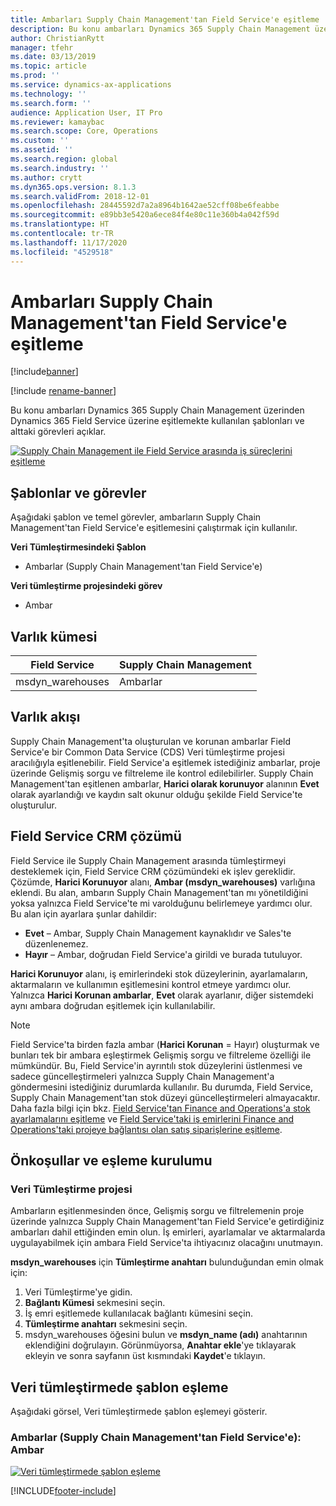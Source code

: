 ```yaml
---
title: Ambarları Supply Chain Management'tan Field Service'e eşitleme
description: Bu konu ambarları Dynamics 365 Supply Chain Management üzerinden Dynamics 365 Field Service üzerine eşitlemekte kullanılan şablonları ve alttaki görevleri açıklar.
author: ChristianRytt
manager: tfehr
ms.date: 03/13/2019
ms.topic: article
ms.prod: ''
ms.service: dynamics-ax-applications
ms.technology: ''
ms.search.form: ''
audience: Application User, IT Pro
ms.reviewer: kamaybac
ms.search.scope: Core, Operations
ms.custom: ''
ms.assetid: ''
ms.search.region: global
ms.search.industry: ''
ms.author: crytt
ms.dyn365.ops.version: 8.1.3
ms.search.validFrom: 2018-12-01
ms.openlocfilehash: 28445592d7a2a8964b1642ae52cff08be6feabbe
ms.sourcegitcommit: e89bb3e5420a6ece84f4e80c11e360b4a042f59d
ms.translationtype: HT
ms.contentlocale: tr-TR
ms.lasthandoff: 11/17/2020
ms.locfileid: "4529518"
---
```

# <a name="synchronize-warehouses-from-supply-chain-management-to-field-service"></a>Ambarları Supply Chain Management'tan Field Service'e eşitleme

[!include[banner](../includes/banner.md)]

[!include [rename-banner](~/includes/cc-data-platform-banner.md)]

Bu konu ambarları Dynamics 365 Supply Chain Management üzerinden Dynamics 365 Field Service üzerine eşitlemekte kullanılan şablonları ve alttaki görevleri açıklar.

[![Supply Chain Management ile Field Service arasında iş süreçlerini eşitleme](./media/FSWarehouseOW.png)](./media/FSWarehouseOW.png)

## <a name="templates-and-tasks"></a>Şablonlar ve görevler
Aşağıdaki şablon ve temel görevler, ambarların Supply Chain Management'tan Field Service'e eşitlemesini çalıştırmak için kullanılır.

**Veri Tümleştirmesindeki Şablon**
- Ambarlar (Supply Chain Management'tan Field Service'e)

**Veri tümleştirme projesindeki görev**
- Ambar

## <a name="entity-set"></a>Varlık kümesi
| Field Service    | Supply Chain Management                 |
|------------------|----------------------------------------|
| msdyn_warehouses | Ambarlar                             |

## <a name="entity-flow"></a>Varlık akışı
Supply Chain Management'ta oluşturulan ve korunan ambarlar Field Service'e bir Common Data Service (CDS) Veri tümleştirme projesi aracılığıyla eşitlenebilir. Field Service'a eşitlemek istediğiniz ambarlar, proje üzerinde Gelişmiş sorgu ve filtreleme ile kontrol edilebilirler. Supply Chain Management'tan eşitlenen ambarlar, **Harici olarak korunuyor** alanının **Evet** olarak ayarlandığı ve kaydın salt okunur olduğu şekilde Field Service'te oluşturulur.

## <a name="field-service-crm-solution"></a>Field Service CRM çözümü
Field Service ile Supply Chain Management arasında tümleştirmeyi desteklemek için, Field Service CRM çözümündeki ek işlev gereklidir. Çözümde, **Harici Korunuyor** alanı, **Ambar (msdyn_warehouses)** varlığına eklendi. Bu alan, ambarın Supply Chain Management'tan mı yönetildiğini yoksa yalnızca Field Service'te mi varolduğunu belirlemeye yardımcı olur. Bu alan için ayarlara şunlar dahildir:
- **Evet** – Ambar, Supply Chain Management kaynaklıdır ve Sales'te düzenlenemez.
- **Hayır** – Ambar, doğrudan Field Service'a girildi ve burada tutuluyor.

**Harici Korunuyor** alanı, iş emirlerindeki stok düzeylerinin, ayarlamaların, aktarmaların ve kullanımın eşitlemesini kontrol etmeye yardımcı olur. Yalnızca **Harici Korunan ambarlar**, **Evet** olarak ayarlanır, diğer sistemdeki aynı ambara doğrudan eşitlemek için kullanılabilir. 

> [!NOTE]
> Field Service'ta birden fazla ambar (**Harici Korunan** = Hayır) oluşturmak ve bunları tek bir ambara eşleştirmek Gelişmiş sorgu ve filtreleme özelliği ile mümkündür. Bu, Field Service'in ayrıntılı stok düzeylerini üstlenmesi ve sadece güncelleştirmeleri yalnızca Supply Chain Management'a göndermesini istediğiniz durumlarda kullanılır. Bu durumda, Field Service, Supply Chain Management'tan stok düzeyi güncelleştirmeleri almayacaktır. Daha fazla bilgi için bkz. [Field Service'tan Finance and Operations'a stok ayarlamalarını eşitleme](https://docs.microsoft.com/dynamics365/unified-operations/supply-chain/sales-marketing/synchronize-inventory-adjustments) ve [Field Service'taki iş emirlerini Finance and Operations'taki projeye bağlantısı olan satış siparişlerine eşitleme](https://docs.microsoft.com/dynamics365/unified-operations/supply-chain/sales-marketing/field-service-work-order).

## <a name="prerequisites-and-mapping-setup"></a>Önkoşullar ve eşleme kurulumu
### <a name="data-integration-project"></a>Veri Tümleştirme projesi
Ambarların eşitlenmesinden önce, Gelişmiş sorgu ve filtrelemenin proje üzerinde yalnızca Supply Chain Management'tan Field Service'e getirdiğiniz ambarları dahil ettiğinden emin olun. İş emirleri, ayarlamalar ve aktarmalarda uygulayabilmek için ambara Field Service'ta ihtiyacınız olacağını unutmayın.  

**msdyn_warehouses** için **Tümleştirme anahtarı** bulunduğundan emin olmak için:
1. Veri Tümleştirme'ye gidin.
2. **Bağlantı Kümesi** sekmesini seçin.
3. İş emri eşitlemede kullanılacak bağlantı kümesini seçin.
4. **Tümleştirme anahtarı** sekmesini seçin.
5. msdyn_warehouses öğesini bulun ve **msdyn_name (adı)** anahtarının eklendiğini doğrulayın. Görünmüyorsa, **Anahtar ekle**'ye tıklayarak ekleyin ve sonra sayfanın üst kısmındaki **Kaydet**'e tıklayın.

## <a name="template-mapping-in-data-integration"></a>Veri tümleştirmede şablon eşleme

Aşağıdaki görsel, Veri tümleştirmede şablon eşlemeyi gösterir.

### <a name="warehouses-supply-chain-management-to-field-service-warehouse"></a>Ambarlar (Supply Chain Management'tan Field Service'e): Ambar

[![Veri tümleştirmede şablon eşleme](./media/Warehouse1.png)](./media/Warehouse1.png)


[!INCLUDE[footer-include](../../includes/footer-banner.md)]